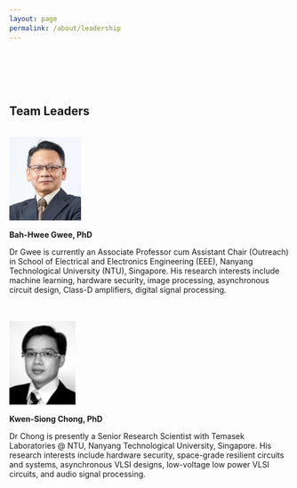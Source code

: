```yaml
---
layout: page
permalink: /about/leadership
---
```


<br>
<br>
<br>
<br>

## Team Leaders

<br>

<img  src="/assets/about/leadership/image--096.jpg" style="height:150px;">

<strong>Bah-Hwee Gwee, PhD</strong>

<!-- ![alt text](/assets/about/leadership/image--096.jpg) -->

Dr Gwee is currently an Associate Professor cum Assistant Chair (Outreach) in School of Electrical
and Electronics Engineering (EEE), Nanyang Technological University (NTU), Singapore.
His research interests include machine learning, hardware security, image processing,
asynchronous circuit design, Class-D amplifiers, digital signal processing.

<br>
<br>

<img  src="/assets/about/leadership/image--103.jpg" style="height:150px;">

<strong>Kwen-Siong Chong, PhD</strong>

Dr Chong is presently a Senior Research Scientist with Temasek Laboratories @ NTU, Nanyang
Technological University, Singapore.
His research interests include hardware security, space-grade resilient circuits and systems,
asynchronous VLSI designs, low-voltage low power VLSI circuits, and audio signal processing.
